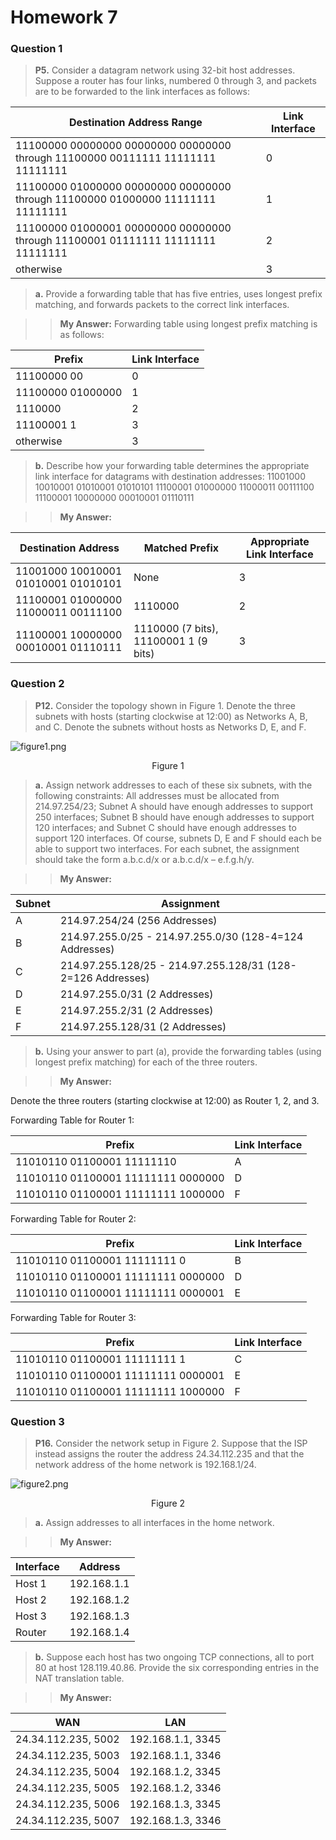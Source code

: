 # Homework 7

### Question 1

> **P5.** Consider a datagram network using 32-bit host addresses. Suppose a router has four links, numbered 0 through 3, and packets are to be forwarded to the link interfaces as follows:

| Destination Address Range | Link Interface |
| -- | -- |
| 11100000 00000000 00000000 00000000 through 11100000 00111111 11111111 11111111 | 0 |
| 11100000 01000000 00000000 00000000 through 11100000 01000000 11111111 11111111 | 1 |
| 11100000 01000001 00000000 00000000 through 11100001 01111111 11111111 11111111 | 2 |
| otherwise | 3 |

> **a.** Provide a forwarding table that has five entries, uses longest prefix matching, and forwards packets to the correct link interfaces.

>> **My Answer:** Forwarding table using longest prefix matching is as follows:

| Prefix | Link Interface |
| -- | -- |
| 11100000 00 | 0 |
| 11100000 01000000 | 1 |
| 1110000 | 2 |
| 11100001 1 | 3 |
| otherwise | 3 |

> **b.** Describe how your forwarding table determines the appropriate link interface for datagrams with destination addresses:
> 11001000 10010001 01010001 01010101
> 11100001 01000000 11000011 00111100
> 11100001 10000000 00010001 01110111

>> **My Answer:** 

| Destination Address | Matched Prefix | Appropriate Link Interface |
| -- | -- | -- |
| 11001000 10010001 01010001 01010101 | None | 3 |
| 11100001 01000000 11000011 00111100 | 1110000 | 2 |
| 11100001 10000000 00010001 01110111 | 1110000 (7 bits), 11100001 1 (9 bits) | 3 |

### Question 2

> **P12.** Consider the topology shown in Figure 1. Denote the three subnets with hosts (starting clockwise at 12:00) as Networks A, B, and C. Denote the subnets without hosts as Networks D, E, and F.

![figure1.png](https://s1.ax1x.com/2020/04/23/JaaP8s.png)

<center>Figure 1</center>

> **a.** Assign network addresses to each of these six subnets, with the following constraints: All addresses must be allocated from 214.97.254/23; Subnet A should have enough addresses to support 250 interfaces; Subnet B should have enough addresses to support 120 interfaces; and Subnet C should have enough addresses to support 120 interfaces. Of course, subnets D, E and F should each be able to support two interfaces. For each subnet, the assignment should take the form a.b.c.d/x or a.b.c.d/x – e.f.g.h/y.

>> **My Answer:**

| Subnet | Assignment |
| -- | -- |
| A | 214.97.254/24 (256 Addresses) |
| B | 214.97.255.0/25 - 214.97.255.0/30 (128-4=124 Addresses) |
| C | 214.97.255.128/25 - 214.97.255.128/31 (128-2=126 Addresses) |
| D | 214.97.255.0/31 (2 Addresses) |
| E | 214.97.255.2/31 (2 Addresses) |
| F | 214.97.255.128/31 (2 Addresses) |

> **b.** Using your answer to part (a), provide the forwarding tables (using longest prefix matching) for each of the three routers.

>> **My Answer:**

Denote the three routers (starting clockwise at 12:00) as Router 1, 2, and 3. 

Forwarding Table for Router 1:

| Prefix | Link Interface |
| -- | -- |
| 11010110 01100001 11111110 | A |
| 11010110 01100001 11111111 0000000 | D |
| 11010110 01100001 11111111 1000000 | F |

Forwarding Table for Router 2:

| Prefix | Link Interface |
| -- | -- |
| 11010110 01100001 11111111 0 | B |
| 11010110 01100001 11111111 0000000 | D |
| 11010110 01100001 11111111 0000001 | E |

Forwarding Table for Router 3:

| Prefix | Link Interface |
| -- | -- |
| 11010110 01100001 11111111 1 | C |
| 11010110 01100001 11111111 0000001 | E |
| 11010110 01100001 11111111 1000000 | F |

### Question 3

> **P16.** Consider the network setup in Figure 2. Suppose that the ISP instead assigns the router the address 24.34.112.235 and that the network address of the home network is 192.168.1/24.

![figure2.png](https://s1.ax1x.com/2020/04/23/Ja7vUU.png)

<center>Figure 2</center>

> **a.** Assign addresses to all interfaces in the home network.

>> **My Answer:** 

| Interface | Address |
| -- | -- |
| Host 1 | 192.168.1.1 |
| Host 2 | 192.168.1.2 |
| Host 3 | 192.168.1.3 |
| Router | 192.168.1.4 |

> **b.** Suppose each host has two ongoing TCP connections, all to port 80 at host 128.119.40.86. Provide the six corresponding entries in the NAT translation table.

>> **My Answer:** 

| WAN | LAN |
| -- | -- |
| 24.34.112.235, 5002 | 192.168.1.1, 3345 |
| 24.34.112.235, 5003 | 192.168.1.1, 3346 |
| 24.34.112.235, 5004 | 192.168.1.2, 3345 |
| 24.34.112.235, 5005 | 192.168.1.2, 3346 |
| 24.34.112.235, 5006 | 192.168.1.3, 3345 |
| 24.34.112.235, 5007 | 192.168.1.3, 3346 |

